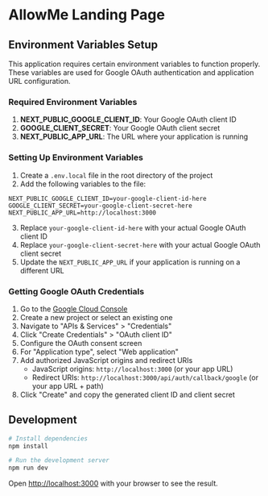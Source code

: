 # AllowMe Landing Page

## Environment Variables Setup

This application requires certain environment variables to function properly. These variables are used for Google OAuth authentication and application URL configuration.

### Required Environment Variables

1. **NEXT_PUBLIC_GOOGLE_CLIENT_ID**: Your Google OAuth client ID
2. **GOOGLE_CLIENT_SECRET**: Your Google OAuth client secret
3. **NEXT_PUBLIC_APP_URL**: The URL where your application is running

### Setting Up Environment Variables

1. Create a `.env.local` file in the root directory of the project
2. Add the following variables to the file:

```
NEXT_PUBLIC_GOOGLE_CLIENT_ID=your-google-client-id-here
GOOGLE_CLIENT_SECRET=your-google-client-secret-here
NEXT_PUBLIC_APP_URL=http://localhost:3000
```

3. Replace `your-google-client-id-here` with your actual Google OAuth client ID
4. Replace `your-google-client-secret-here` with your actual Google OAuth client secret
5. Update the `NEXT_PUBLIC_APP_URL` if your application is running on a different URL

### Getting Google OAuth Credentials

1. Go to the [Google Cloud Console](https://console.cloud.google.com/)
2. Create a new project or select an existing one
3. Navigate to "APIs & Services" > "Credentials"
4. Click "Create Credentials" > "OAuth client ID"
5. Configure the OAuth consent screen
6. For "Application type", select "Web application"
7. Add authorized JavaScript origins and redirect URIs
   - JavaScript origins: `http://localhost:3000` (or your app URL)
   - Redirect URIs: `http://localhost:3000/api/auth/callback/google` (or your app URL + path)
8. Click "Create" and copy the generated client ID and client secret

## Development

```bash
# Install dependencies
npm install

# Run the development server
npm run dev
```

Open [http://localhost:3000](http://localhost:3000) with your browser to see the result. 